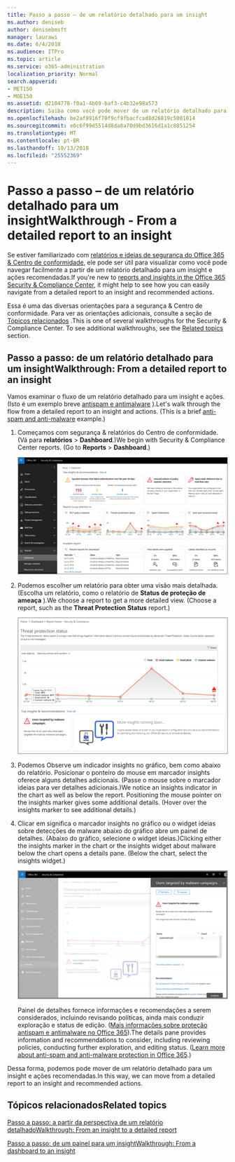 ```yaml
---
title: Passo a passo – de um relatório detalhado para um insight
ms.author: deniseb
author: denisebmsft
manager: laurawi
ms.date: 6/4/2018
ms.audience: ITPro
ms.topic: article
ms.service: o365-administration
localization_priority: Normal
search.appverid:
- MET150
- MOE150
ms.assetid: d2104778-f0a1-4b69-baf3-c4b32e98a573
description: Saiba como você pode mover de um relatório detalhado para um insight com ações recomendadas na segurança &amp; Centro de conformidade.
ms.openlocfilehash: be2af8916f70f9cf9fbacfcad8d26819c5001014
ms.sourcegitcommit: e0c6f99d5514d8da8a70d9bd3616d1a1c0851254
ms.translationtype: MT
ms.contentlocale: pt-BR
ms.lasthandoff: 10/13/2018
ms.locfileid: "25552369"
---
```

# <a name="walkthrough---from-a-detailed-report-to-an-insight"></a><span data-ttu-id="f8bd7-103">Passo a passo – de um relatório detalhado para um insight</span><span class="sxs-lookup"><span data-stu-id="f8bd7-103">Walkthrough - From a detailed report to an insight</span></span>

<span data-ttu-id="f8bd7-104">Se estiver familiarizado com [relatórios e ideias de segurança do Office 365 &amp; Centro de conformidade](reports-and-insights-in-security-and-compliance.md), ele pode ser útil para visualizar como você pode navegar facilmente a partir de um relatório detalhado para um insight e ações recomendadas.</span><span class="sxs-lookup"><span data-stu-id="f8bd7-104">If you're new to [reports and insights in the Office 365 Security &amp; Compliance Center](reports-and-insights-in-security-and-compliance.md), it might help to see how you can easily navigate from a detailed report to an insight and recommended actions.</span></span> 
  
<span data-ttu-id="f8bd7-p101">Essa é uma das diversas orientações para a segurança &amp; Centro de conformidade. Para ver as orientações adicionais, consulte a seção de [Tópicos relacionados](#related-topics) .</span><span class="sxs-lookup"><span data-stu-id="f8bd7-p101">This is one of several walkthroughs for the Security &amp; Compliance Center. To see additional walkthroughs, see the [Related topics](#related-topics) section.</span></span> 
  
## <a name="walkthrough-from-a-detailed-report-to-an-insight"></a><span data-ttu-id="f8bd7-107">Passo a passo: de um relatório detalhado para um insight</span><span class="sxs-lookup"><span data-stu-id="f8bd7-107">Walkthrough: From a detailed report to an insight</span></span>

<span data-ttu-id="f8bd7-p102">Vamos examinar o fluxo de um relatório detalhado para um insight e ações. (Isto é um exemplo breve [antispam e antimalware](anti-spam-and-anti-malware-protection.md) ).</span><span class="sxs-lookup"><span data-stu-id="f8bd7-p102">Let's walk through the flow from a detailed report to an insight and actions. (This is a brief [anti-spam and anti-malware](anti-spam-and-anti-malware-protection.md) example.)</span></span> 
  
1. <span data-ttu-id="f8bd7-p103">Começamos com segurança &amp; relatórios do Centro de conformidade. (Vá para **relatórios** \> **Dashboard**.)</span><span class="sxs-lookup"><span data-stu-id="f8bd7-p103">We begin with Security &amp; Compliance Center reports. (Go to **Reports** \> **Dashboard**.)</span></span>
    
    ![Na segurança &amp; Centro de conformidade, vá para relatórios \> painel](media/68f3bb7c-b4f7-4cca-904b-478643a93c94.png)
  
2. <span data-ttu-id="f8bd7-p104">Podemos escolher um relatório para obter uma visão mais detalhada. (Escolha um relatório, como o relatório de **Status de proteção de ameaça** ).</span><span class="sxs-lookup"><span data-stu-id="f8bd7-p104">We choose a report to get a more detailed view. (Choose a report, such as the **Threat Protection Status** report.)</span></span> 
    
    ![Relatório de Status de proteção de ameaça mostrando insights](media/f47d7dbd-816a-47ba-b8db-53919fbed192.png)
  
3. <span data-ttu-id="f8bd7-p105">Podemos Observe um indicador insights no gráfico, bem como abaixo do relatório. Posicionar o ponteiro do mouse em marcador insights oferece alguns detalhes adicionais. (Passe o mouse sobre o marcador ideias para ver detalhes adicionais.)</span><span class="sxs-lookup"><span data-stu-id="f8bd7-p105">We notice an insights indicator in the chart as well as below the report. Positioning the mouse pointer on the insights marker gives some additional details. (Hover over the insights marker to see additional details.)</span></span>
    
4. <span data-ttu-id="f8bd7-p106">Clicar em significa o marcador insights no gráfico ou o widget ideias sobre detecções de malware abaixo do gráfico abre um painel de detalhes. (Abaixo do gráfico, selecione o widget ideias.)</span><span class="sxs-lookup"><span data-stu-id="f8bd7-p106">Clicking either the insights marker in the chart or the insights widget about malware below the chart opens a details pane. (Below the chart, select the insights widget.)</span></span>
    
    ![Detalhes de ideias sobre detecções de malware](media/2c8bccc5-ca4e-4bb9-ad4c-55fcee0535b7.png)
  
    <span data-ttu-id="f8bd7-p107">Painel de detalhes fornece informações e recomendações a serem considerados, incluindo revisando políticas, ainda mais conduzir exploração e status de edição. ([Mais informações sobre proteção antispam e antimalware no Office 365](anti-spam-and-anti-malware-protection.md)).</span><span class="sxs-lookup"><span data-stu-id="f8bd7-p107">The details pane provides information and recommendations to consider, including reviewing policies, conducting further exploration, and editing status. ([Learn more about anti-spam and anti-malware protection in Office 365](anti-spam-and-anti-malware-protection.md).)</span></span>
    
<span data-ttu-id="f8bd7-124">Dessa forma, podemos pode mover de um relatório detalhado para um insight e ações recomendadas.</span><span class="sxs-lookup"><span data-stu-id="f8bd7-124">In this way, we can move from a detailed report to an insight and recommended actions.</span></span> 
  
## <a name="related-topics"></a><span data-ttu-id="f8bd7-125">Tópicos relacionados</span><span class="sxs-lookup"><span data-stu-id="f8bd7-125">Related topics</span></span>

[<span data-ttu-id="f8bd7-126">Passo a passo: a partir da perspectiva de um relatório detalhado</span><span class="sxs-lookup"><span data-stu-id="f8bd7-126">Walkthrough: From an insight to a detailed report</span></span>](from-an-insight-to-a-detailed-report.md)
  
[<span data-ttu-id="f8bd7-127">Passo a passo: de um painel para um insight</span><span class="sxs-lookup"><span data-stu-id="f8bd7-127">Walkthrough: From a dashboard to an insight</span></span>](from-a-dashboard-to-an-insight.md)
  

